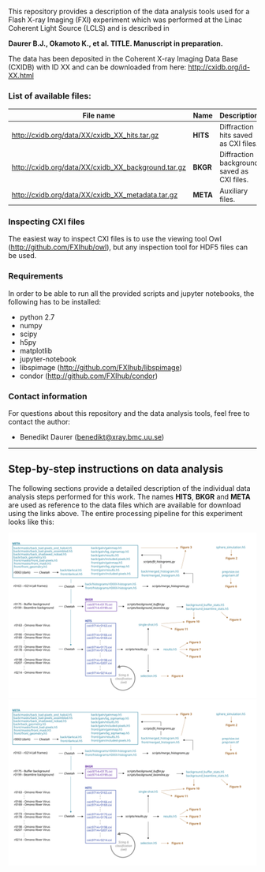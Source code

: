 This repository provides a description of the data analysis tools used for a Flash X-ray Imaging (FXI) experiment which was performed at 
the Linac Coherent Light Source (LCLS) and is described in 

**Daurer B.J., Okamoto K., et al. TITLE. Manuscript in preparation.**

The data has been deposited in the Coherent X-ray Imaging Data Base (CXIDB) with ID XX and can be downloaded from here: 
http://cxidb.org/id-XX.html

### List of available files: ###
File name                                           | Name     | Description
--------------------------------------------------- | -------- | ----------------------------------
http://cxidb.org/data/XX/cxidb_XX_hits.tar.gz       | **HITS** | Diffraction hits saved as CXI files.
http://cxidb.org/data/XX/cxidb_XX_background.tar.gz | **BKGR** | Diffraction background saved as CXI files.
http://cxidb.org/data/XX/cxidb_XX_metadata.tar.gz   | **META** | Auxiliary files.

### Inspecting CXI files ###
The easiest way to inspect CXI files is to use the viewing tool Owl 
(http://github.com/FXIhub/owl), but any inspection tool for HDF5 files can be used.

### Requirements ###
In order to be able to run all the provided scripts and jupyter notebooks, the following has to be installed:

* python 2.7
* numpy
* scipy
* h5py
* matplotlib
* jupyter-notebook
* libspimage (http://github.com/FXIhub/libspimage)
* condor (http://github.com/FXIhub/condor)

### Contact information
For questions about this repository and the data analysis tools, feel free to contact the author: 
* Benedikt Daurer (benedikt@xray.bmc.uu.se)

________________________________________________

## Step-by-step instructions on data analysis ##
The following sections provide a detailed description of the individual data analysis steps performed for this work. The names **HITS**, **BKGR** and **META** are used as reference to the data files which are available for download using the links above. The entire processing pipeline for this experiment looks like this:

![Overview](overview.svg)
<img src="overview.svg">

